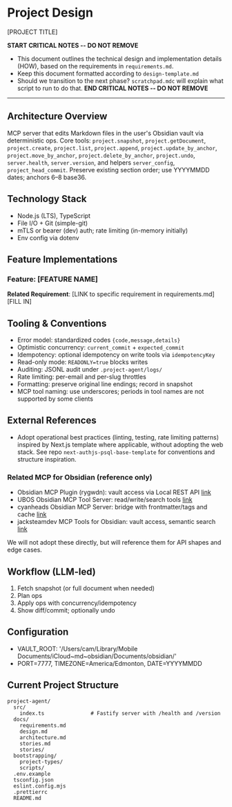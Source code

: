 # Project Design

[PROJECT TITLE]

**START CRITICAL NOTES -- DO NOT REMOVE**

- This document outlines the technical design and implementation details (HOW), based on the requirements in `requirements.md`.
- Keep this document formatted according to `design-template.md`
- Should we transition to the next phase? `scratchpad.mdc` will explain what script to run to do that.
  **END CRITICAL NOTES -- DO NOT REMOVE**

---

## Architecture Overview

MCP server that edits Markdown files in the user's Obsidian vault via deterministic ops. Core tools: `project.snapshot`, `project.getDocument`, `project.create`, `project.list`, `project.append`, `project.update_by_anchor`, `project.move_by_anchor`, `project.delete_by_anchor`, `project.undo`, `server.health`, `server.version`, and helpers `server_config`, `project_head_commit`. Preserve existing section order; use YYYYMMDD dates; anchors 6–8 base36.

## Technology Stack

- Node.js (LTS), TypeScript
- File I/O + Git (simple-git)
- mTLS or bearer (dev) auth; rate limiting (in-memory initially)
- Env config via dotenv

## Feature Implementations

### Feature: [FEATURE NAME]

**Related Requirement**: [LINK to specific requirement in requirements.md]  
[FILL IN]

## Tooling & Conventions

- Error model: standardized codes `{code,message,details}`
- Optimistic concurrency: `current_commit` + `expected_commit`
- Idempotency: optional idempotency on write tools via `idempotencyKey`
- Read-only mode: `READONLY=true` blocks writes
- Auditing: JSONL audit under `.project-agent/logs/`
- Rate limiting: per-email and per-slug throttles
- Formatting: preserve original line endings; record in snapshot
- MCP tool naming: use underscores; periods in tool names are not supported by some clients

## External References

- Adopt operational best practices (linting, testing, rate limiting patterns) inspired by Next.js template where applicable, without adopting the web stack. See repo `next-authjs-psql-base-template` for conventions and structure inspiration.

### Related MCP for Obsidian (reference only)

- Obsidian MCP Plugin (rygwdn): vault access via Local REST API [link](https://github.com/rygwdn/obsidian-mcp-plugin)
- UBOS Obsidian MCP Tool Server: read/write/search tools [link](https://ubos.tech/mcp/obsidian-mcp-tool-server/)
- cyanheads Obsidian MCP Server: bridge with frontmatter/tags and cache [link](https://github.com/cyanheads/obsidian-mcp-server)
- jacksteamdev MCP Tools for Obsidian: vault access, semantic search [link](https://github.com/jacksteamdev/obsidian-mcp-tools)

We will not adopt these directly, but will reference them for API shapes and edge cases.

## Workflow (LLM-led)

1. Fetch snapshot (or full document when needed)
2. Plan ops
3. Apply ops with concurrency/idempotency
4. Show diff/commit; optionally undo

## Configuration

- VAULT_ROOT: '/Users/cam/Library/Mobile Documents/iCloud~md~obsidian/Documents/obsidian/'
- PORT=7777, TIMEZONE=America/Edmonton, DATE=YYYYMMDD

## Current Project Structure

```
project-agent/
  src/
    index.ts               # Fastify server with /health and /version
  docs/
    requirements.md
    design.md
    architecture.md
    stories.md
    stories/
  bootstrapping/
    project-types/
    scripts/
  .env.example
  tsconfig.json
  eslint.config.mjs
  .prettierrc
  README.md
```
